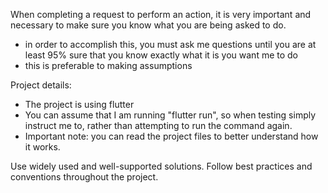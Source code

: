 When completing a request to perform an action, it is very important and necessary to make sure you know what you are being asked to do.
- in order to accomplish this, you must ask me questions until you are at least 95% sure that you know exactly what it is you want me to do
- this is preferable to making assumptions

Project details:
- The project is using flutter
- You can assume that I am running "flutter run", so when testing simply instruct me to, rather than attempting to run the command again.
- Important note: you can read the project files to better understand how it works.

Use widely used and well-supported solutions. Follow best practices and conventions throughout the project.